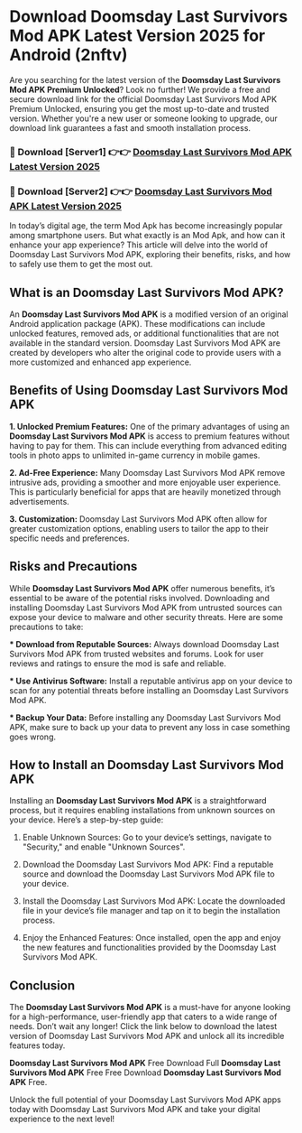 # Download Doomsday Last Survivors Mod APK Latest Version 2025 for Android (2nftv)

Are you searching for the latest version of the <strong>Doomsday Last Survivors Mod APK Premium Unlocked</strong>? Look no further! We provide a free and secure download link for the official Doomsday Last Survivors Mod APK Premium Unlocked, ensuring you get the most up-to-date and trusted version. Whether you're a new user or someone looking to upgrade, our download link guarantees a fast and smooth installation process.


<h3>🔴 Download [Server1] 👉👉 <a href="https://appsnew.pages.dev?q=Doomsday+Last+Survivors+Mod+APK&ref=2RT5">Doomsday Last Survivors Mod APK Latest Version 2025</a></h3>

<h3>🔴 Download [Server2] 👉👉 <a href="https://appsnew.pages.dev?q=Doomsday+Last+Survivors+Mod+APK&ref=2RT5">Doomsday Last Survivors Mod APK Latest Version 2025</a></h3>


In today’s digital age, the term Mod Apk has become increasingly popular among smartphone users. But what exactly is an Mod Apk, and how can it enhance your app experience? This article will delve into the world of Doomsday Last Survivors Mod APK, exploring their benefits, risks, and how to safely use them to get the most out.


<h2>What is an Doomsday Last Survivors Mod APK?</h2>

An <strong>Doomsday Last Survivors Mod APK</strong> is a modified version of an original Android application package (APK). These modifications can include unlocked features, removed ads, or additional functionalities that are not available in the standard version. Doomsday Last Survivors Mod APK are created by developers who alter the original code to provide users with a more customized and enhanced app experience.


<h2>Benefits of Using Doomsday Last Survivors Mod APK</h2>

<strong> 1. Unlocked Premium Features:</strong> One of the primary advantages of using an <strong>Doomsday Last Survivors Mod APK</strong> is access to premium features without having to pay for them. This can include everything from advanced editing tools in photo apps to unlimited in-game currency in mobile games.

<strong> 2. Ad-Free Experience:</strong> Many Doomsday Last Survivors Mod APK remove intrusive ads, providing a smoother and more enjoyable user experience. This is particularly beneficial for apps that are heavily monetized through advertisements.

<strong> 3. Customization:</strong> Doomsday Last Survivors Mod APK often allow for greater customization options, enabling users to tailor the app to their specific needs and preferences.


<h2>Risks and Precautions</h2>

While <strong>Doomsday Last Survivors Mod APK</strong> offer numerous benefits, it’s essential to be aware of the potential risks involved. Downloading and installing Doomsday Last Survivors Mod APK from untrusted sources can expose your device to malware and other security threats. Here are some precautions to take:

<strong> * Download from Reputable Sources:</strong> Always download Doomsday Last Survivors Mod APK from trusted websites and forums. Look for user reviews and ratings to ensure the mod is safe and reliable.

<strong> * Use Antivirus Software:</strong> Install a reputable antivirus app on your device to scan for any potential threats before installing an Doomsday Last Survivors Mod APK.

<strong> * Backup Your Data:</strong> Before installing any Doomsday Last Survivors Mod APK, make sure to back up your data to prevent any loss in case something goes wrong.


<h2>How to Install an Doomsday Last Survivors Mod APK</h2>

Installing an <strong>Doomsday Last Survivors Mod APK</strong> is a straightforward process, but it requires enabling installations from unknown sources on your device. Here’s a step-by-step guide:

 1. Enable Unknown Sources: Go to your device’s settings, navigate to "Security," and enable "Unknown Sources".

 2. Download the Doomsday Last Survivors Mod APK: Find a reputable source and download the Doomsday Last Survivors Mod APK file to your device.

 3. Install the Doomsday Last Survivors Mod APK: Locate the downloaded file in your device’s file manager and tap on it to begin the installation process.

 4. Enjoy the Enhanced Features: Once installed, open the app and enjoy the new features and functionalities provided by the Doomsday Last Survivors Mod APK.


<h2><strong>Conclusion</strong></h2>

The <strong>Doomsday Last Survivors Mod APK</strong> is a must-have for anyone looking for a high-performance, user-friendly app that caters to a wide range of needs. Don’t wait any longer! Click the link below to download the latest version of Doomsday Last Survivors Mod APK and unlock all its incredible features today.

<strong>Doomsday Last Survivors Mod APK</strong> Free Download Full <strong>Doomsday Last Survivors Mod APK</strong> Free Free Download <strong>Doomsday Last Survivors Mod APK</strong> Free.

Unlock the full potential of your Doomsday Last Survivors Mod APK apps today with Doomsday Last Survivors Mod APK and take your digital experience to the next level!